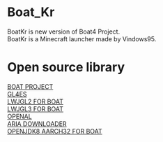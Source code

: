 # Boat_Kr
BoatKr is new version of Boat4 Project.  
BoatKr is a Minecraft launcher made by Vindows95.
# Open source library
[BOAT PROJECT](https://github.com/AOF-Dev/BoatApp)  
[GL4ES](https://github.com/ptitSeb/gl4es)    
[LWJGL2 FOR BOAT](https://github.com/AOF-Dev/lwjgl-boat)  
[LWJGL3 FOR BOAT](https://github.com/AOF-Dev/lwjgl3-boat)  
[OPENAL](https://github.com/kcat/openal-soft)  
[ARIA DOWNLOADER](https://github.com/AriaLyy/Aria)  
[OPENJDK8 AARCH32 FOR BOAT](https://github.com/CosineMath/openjdk-jdk8u-aarch32-android)

